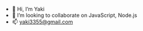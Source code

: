 - 👋 Hi, I’m Yaki
- 💞️ I’m looking to collaborate on JavaScript, Node.js
- 📫 yaki3355@gmail.com

<!---
yaki3355/yaki3355 is a ✨ special ✨ repository because its `README.md` (this file) appears on your GitHub profile.
You can click the Preview link to take a look at your changes.
--->
